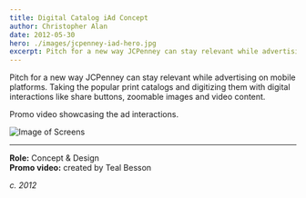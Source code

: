 ```yaml
---
title: Digital Catalog iAd Concept
author: Christopher Alan
date: 2012-05-30
hero: ./images/jcpenney-iad-hero.jpg
excerpt: Pitch for a new way JCPenney can stay relevant while advertising on mobile platforms.
---
```


Pitch for a new way JCPenney can stay relevant while advertising on mobile platforms. Taking the popular print catalogs and digitizing them with digital interactions like share buttons, zoomable images and video content.

<div class="Image__Medium">
  <YouTube videoId="IKaM1tsg1wQ?rel=0&enablejsapi=1" />
  <figcaption>Promo video showcasing the ad interactions.</figcaption>
</div>


![Image of Screens](/images/jcp-screens_2x_684.png)

---

**Role:** Concept & Design  
**Promo video:** created by Teal Besson 

_c. 2012_